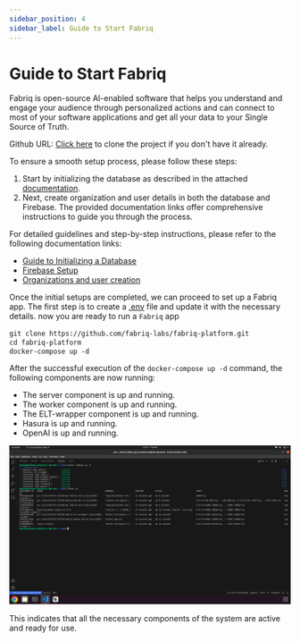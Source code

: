 ```yaml
---
sidebar_position: 4
sidebar_label: Guide to Start Fabriq
---
```


# Guide to Start Fabriq

Fabriq is open-source AI-enabled software that helps you understand and engage your audience through personalized actions and can connect to most of your software applications and get all your data to your Single Source of Truth.


Github URL:  [Click here](https://github.com/fabriq-labs/fabriq-platform/tree/master/) to clone the project if you don't have it already.

To ensure a smooth setup process, please follow these steps:
1. Start by initializing the database as described in the attached [documentation](./init_database).
2. Next, create organization and user details in both the database and Firebase. The provided documentation links offer comprehensive instructions to guide you through the process.

For detailed guidelines and step-by-step instructions, please refer to the following documentation links: 

- [Guide to Initializing a Database](./init_database)
- [Firebase Setup](./setup_firebase_project.md)
- [Organizations and user creation](./org_setup.md)


 Once the initial setups are completed, we can proceed to set up a Fabriq app. The first step is to create a [.env](https://github.com/fabriq-labs/fabriq-platform/blob/master/sample%2Cenv) file  and update it with the necessary details.
 now you are ready to run a `Fabriq` app

```shell
git clone https://github.com/fabriq-labs/fabriq-platform.git
cd fabriq-platform
docker-compose up -d
```

After the successful execution of the `docker-compose up -d` command, the following components are now running:

- The server component is up and running.
- The worker component is up and running.
- The ELT-wrapper component is up and running.
- Hasura is up and running.
- OpenAI is up and running.

![flyway_running](/img/fabriq_running.png)

This indicates that all the necessary components of the system are active and ready for use.